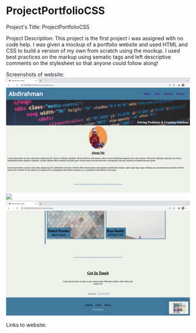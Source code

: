 # ProjectPortfolioCSS

Project's Title: ProjectPortfolioCSS

Project Description: This project is the first project i was assigned with no code help. I was given a mockup of a portfolio website and used HTML and CSS to build a version of my own from scratch using the mockup. I used best practices on the markup using sematic tags and left descriptive comments on the stylesheet so that anyone could follow along!

Screenshots of website:
![](assets/images/screenshot1.png)
![](assets/images/screenshot2.png)
![](assets/images/screenshot3.png)

Links to website:
